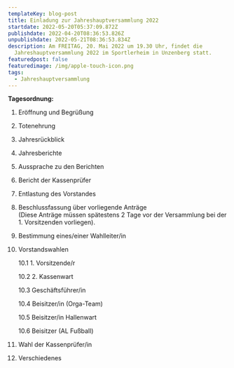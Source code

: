 ```yaml
---
templateKey: blog-post
title: Einladung zur Jahreshauptversammlung 2022
startdate: 2022-05-20T05:37:09.872Z
publishdate: 2022-04-20T08:36:53.826Z
unpublishdate: 2022-05-21T08:36:53.834Z
description: Am FREITAG, 20. Mai 2022 um 19.30 Uhr, findet die
  Jahreshauptversammlung 2022 im Sportlerheim in Unzenberg statt.
featuredpost: false
featuredimage: /img/apple-touch-icon.png
tags:
  - Jahreshauptversammlung
---
```

**Tagesordnung:**

1. Eröffnung und Begrüßung
2. Totenehrung
3. Jahresrückblick
4. Jahresberichte
5. Aussprache zu den Berichten
6. Bericht der Kassenprüfer
7. Entlastung des Vorstandes
8. Beschlussfassung über vorliegende Anträge\
   (Diese Anträge müssen spätestens 2 Tage vor der Versammlung bei der 1. Vorsitzenden vorliegen).
9. Bestimmung eines/einer Wahlleiter/in
10. Vorstandswahlen

    10.1 1. Vorsitzende/r

    10.2 2. Kassenwart

    10.3 Geschäftsführer/in

    10.4 Beisitzer/in (Orga-Team)

    10.5 Beisitzer/in Hallenwart

    10.6 Beisitzer (AL Fußball)
11. Wahl der Kassenprüfer/in
12. Verschiedenes